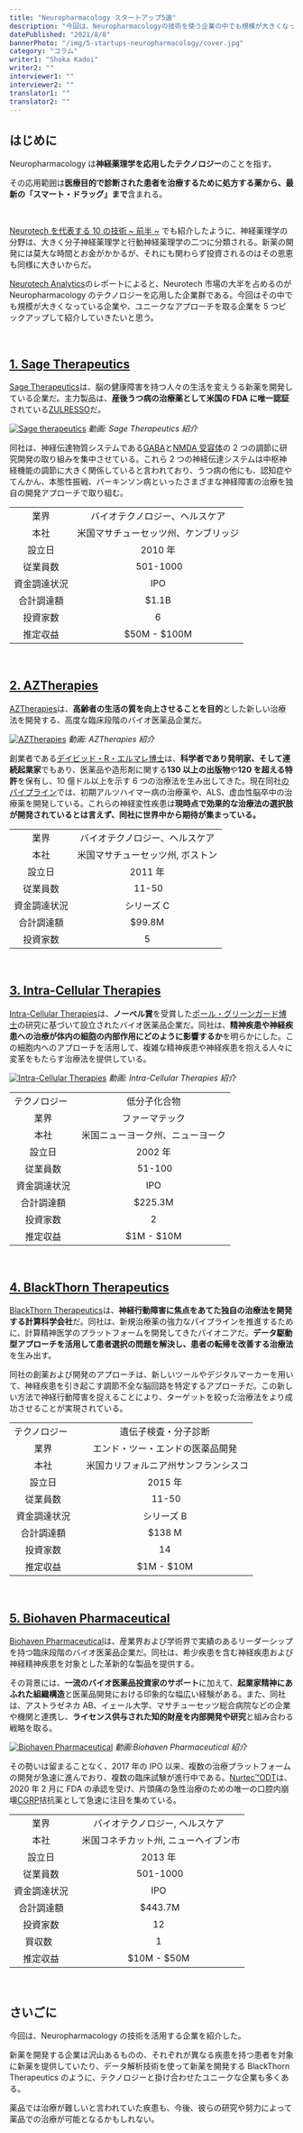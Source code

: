 ```yaml
---
title: "Neuropharmacology スタートアップ5選"
description: "今回は、Neuropharmacologyの技術を使う企業の中でも規模が大きくなっている企業や、ユニークなアプローチを取る企業を5つピックアップして紹介していく。"
datePublished: "2021/8/8"
bannerPhoto: "/img/5-startups-neuropharmacology/cover.jpg"
category: "コラム"
writer1: "Shoka Kadoi"
writer2: ""
interviewer1: ""
interviewer2: ""
translator1: ""
translator2: ""
---
```


## はじめに

Neuropharmacology は**神経薬理学を応用したテクノロジー**のことを指す。

その応用範囲は**医療目的で診断された患者を治療するために処方する薬から、最新の「スマート・ドラッグ」まで**含まれる。

&nbsp;

[Neurotech を代表する 10 の技術 ~ 前半 ~](https://neurotechjp.com/jp/blog/10-major-types-of-neurotech/) でも紹介したように、神経薬理学の分野は、大きく分子神経薬理学と行動神経薬理学の二つに分類される。新薬の開発には莫大な時間とお金がかかるが、それにも関わらず投資されるのはその恩恵も同様に大きいからだ。

[Neurotech Analytics](https://neurotech.com/)のレポートによると、Neurotech 市場の大半を占めるのが Neuropharmacology のテクノロジーを応用した企業群である。今回はその中でも規模が大きくなっている企業や、ユニークなアプローチを取る企業を 5 つピックアップして紹介していきたいと思う。

&nbsp;

## [1. Sage Therapeutics](https://www.sagerx.com/)

[Sage Therapeutics](https://www.sagerx.com/)は、脳の健康障害を持つ人々の生活を変えうる新薬を開発している企業だ。主力製品は、**産後うつ病の治療薬として米国の FDA に唯一認証**されている[ZULRESSO](https://www.zulresso.com/)だ。

[![Sage therapeutics](https://neurotechjp.com/img/5-startups-neuropharmacology/sage-therapeutics-video.jpg)](https://www.sagerx.com/about-us/)
_動画: Sage Therapeutics 紹介_

同社は、神経伝達物質システムである[GABA](https://ja.wikipedia.org/wiki/%CE%93-%E3%82%A2%E3%83%9F%E3%83%8E%E9%85%AA%E9%85%B8#:~:text=%CE%B3%2D%E3%82%A2%E3%83%9F%E3%83%8E%E9%85%AA%E9%85%B8%EF%BC%88%E3%82%AC%E3%83%B3%E3%83%9E%2D,%E3%81%A6%E3%81%84%E3%82%8B%E7%89%A9%E8%B3%AA%E3%81%A7%E3%81%82%E3%82%8B%E3%80%82)と[NMDA 受容体](https://ja.wikipedia.org/wiki/NMDA%E5%9E%8B%E3%82%B0%E3%83%AB%E3%82%BF%E3%83%9F%E3%83%B3%E9%85%B8%E5%8F%97%E5%AE%B9%E4%BD%93)の 2 つの調節に研究開発の取り組みを集中させている。これら 2 つの神経伝達システムは中枢神経機能の調節に大きく関係していると言われており、うつ病の他にも、認知症やてんかん、本態性振戦、パーキンソン病といったさまざまな神経障害の治療を独自の開発アプローチで取り組む。

|              |                                      |
| :----------: | :----------------------------------: |
|     業界     |    バイオテクノロジー、ヘルスケア    |
|     本社     | 米国マサチューセッツ州、ケンブリッジ |
|    設立日    |               2010 年                |
|   従業員数   |               501-1000               |
| 資金調達状況 |                 IPO                  |
|  合計調達額  |                $1.1B                 |
|   投資家数   |                  6                   |
|   推定収益   |             $50M - $100M             |

&nbsp;

## [2. AZTherapies](https://aztherapies.com/)

[AZTherapies](https://aztherapies.com/)は、**高齢者の生活の質を向上させることを目的**とした新しい治療法を開発する、高度な臨床段階のバイオ医薬品企業だ。

[![AZTherapies](https://neurotechjp.com/img/5-startups-neuropharmacology/aztherapies-video.jpg)](https://vimeo.com/153961980)
_動画: AZTherapies 紹介_

創業者である[デイビッド・R・エルマレ博士](https://aztherapies.com/about-us/david-elmaleh-phd)は、**科学者であり発明家、そして連続起業家**でもあり、医薬品や造形剤に関する**130 以上の出版物**や**120 を超える特許**を保有し、10 億ドル以上を示す 6 つの治療法を生み出してきた。現在同社[のパイプライン](https://aztherapies.com/pipeline/)では、初期アルツハイマー病の治療薬や、ALS、虚血性脳卒中の治療薬を開発している。これらの神経変性疾患は**現時点で効果的な治療法の選択肢が開発されているとは言えず、同社に世界中から期待が集まっている。**

|              |                                  |
| :----------: | :------------------------------: |
|     業界     |  バイオテクノロジー、ヘルスケア  |
|     本社     | 米国マサチューセッツ州, ボストン |
|    設立日    |             2011 年              |
|   従業員数   |               11-50              |
| 資金調達状況 |            シリーズ C            |
|  合計調達額  |              $99.8M              |
|   投資家数   |                5                 |

&nbsp;

## [3. Intra-Cellular Therapies](https://www.intracellulartherapies.com/)

[Intra-Cellular Therapies](https://www.intracellulartherapies.com/)は、**ノーベル賞**を受賞した[ポール・グリーンガード博士](https://www.nobelprize.org/prizes/medicine/2000/greengard/facts/)の研究に基づいて設立されたバイオ医薬品企業だ。同社は、**精神疾患や神経疾患への治療が体内の細胞の内部作用にどのように影響するか**を明らかにした。この細胞内へのアプローチを活用して、複雑な精神疾患や神経疾患を抱える人々に変革をもたらす治療法を提供している。

[![Intra-Cellular Therapies](https://neurotechjp.com/img/5-startups-neuropharmacology/intra-cellular-video.jpg)](https://youtu.be/M4_JgS07hBs)
_動画: Intra-Cellular Therapies 紹介_

|                |                                  |
| :------------: | :------------------------------: |
| テクノロジー   |           低分子化合物           |
|      業界      |          ファーマテック          |
|      本社      | 米国ニューヨーク州、ニューヨーク |
|     設立日     |             2002 年              |
|    従業員数    |              51-100              |
|  資金調達状況  |               IPO                |
|   合計調達額   |             $225.3M              |
|    投資家数    |                2                 |
|    推定収益    |            $1M - $10M            |

&nbsp;

## [4. BlackThorn Therapeutics](https://www.blackthornrx.com/)

[BlackThorn Therapeutics](https://www.blackthornrx.com/)は、**神経行動障害に焦点をあてた独自の治療法を開発する計算科学会社**だ。同社は、新規治療薬の強力なパイプラインを推進するために、計算精神医学のプラットフォームを開発してきたパイオニアだ。**データ駆動型アプローチを活用して患者選択の問題を解決し、患者の転帰を改善する治療法**を生み出す。

同社の創薬および開発のアプローチは、新しいツールやデジタルマーカーを用いて、神経疾患を引き起こす調節不全な脳回路を特定するアプローチだ。この新しい方法で神経行動障害を捉えることにより、ターゲットを絞った治療法をより成功させることが実現されている。

|                |                                        |
| :------------: | :------------------------------------: |
| テクノロジー   |          遺伝子検査・分子診断          |
|      業界      |    エンド・ツー・エンドの医薬品開発    |
|      本社      |   米国カリフォルニア州サンフランシスコ |
|     設立日     |                2015 年                 |
|    従業員数    |                  11-50                 |
|  資金調達状況  |               シリーズ B               |
|   合計調達額   |                 $138 M                 |
|    投資家数    |                   14                   |
|    推定収益    |               $1M - $10M               |

&nbsp;

## [5. Biohaven Pharmaceutical](https://www.biohavenpharma.com/)

[Biohaven Pharmaceutical](https://www.biohavenpharma.com/)は、産業界および学術界で実績のあるリーダーシップを持つ臨床段階のバイオ医薬品企業だ。同社は、希少疾患を含む神経疾患および神経精神疾患を対象とした革新的な製品を提供する。

その背景には、**一流のバイオ医薬品投資家のサポート**に加えて、**起業家精神にあふれた組織構造**と医薬品開発における印象的な幅広い経験がある。また、同社は、アストラゼネカ AB、イェール大学、マサチューセッツ総合病院などの企業や機関と連携し、**ライセンス供与された知的財産を内部開発や研究**と組み合わる戦略を取る。

[![Biohaven Pharmaceutical](https://neurotechjp.com/img/5-startups-neuropharmacology/biohaven-video.jpg)](https://www.biohavenpharma.com/science-pipeline/cgrp)
_動画:Biohaven Pharmaceutical 紹介_

その勢いは留まることなく、2017 年の IPO 以来、複数の治療プラットフォームの開発が急速に進んでおり、複数の臨床試験が進行中である。[Nurtec™ODT](https://www.nurtec.com/)は、2020 年 2 月に FDA の承認を受け、片頭痛の急性治療のための唯一の口腔内崩壊[CGRP](https://ja.wikipedia.org/wiki/%E3%82%AB%E3%83%AB%E3%82%B7%E3%83%88%E3%83%8B%E3%83%B3%E9%81%BA%E4%BC%9D%E5%AD%90%E9%96%A2%E9%80%A3%E3%83%9A%E3%83%97%E3%83%81%E3%83%89)拮抗薬として急速に注目を集めている。

|              |                                        |
| :----------: | :------------------------------------: |
|     業界     |     バイオテクノロジー, ヘルスケア     |
|     本社     |   米国コネチカット州, ニューヘイブン市 |
|    設立日    |                2013 年                 |
|   従業員数   |                501-1000                |
| 資金調達状況 |                  IPO                   |
|  合計調達額  |                 $443.7M                |
|   投資家数   |                   12                   |
|   買収数     |                   1                    |
|   推定収益   |              $10M - $50M               |

&nbsp;

## さいごに

今回は、Neuropharmacology の技術を活用する企業を紹介した。

新薬を開発する企業は沢山あるものの、それぞれが異なる疾患を持つ患者を対象に新薬を提供していたり、データ解析技術を使って新薬を開発する BlackThorn Therapeutics のように、テクノロジーと掛け合わせたユニークな企業も多くある。

薬品では治療が難しいと言われていた疾患も、今後、彼らの研究や努力によって薬品での治療が可能となるかもしれない。
